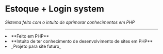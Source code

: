 # Estoque + Login system

_Sistema feito com o intuito de aprimorar conhecimentos em PHP_
<hr>
<li>**Feito em PHP**</li>
<li>**Intuito de ter conhecimento de desenvolvimento de sites em PHP**</li>
<li>_Projeto para site futuro_</li>
